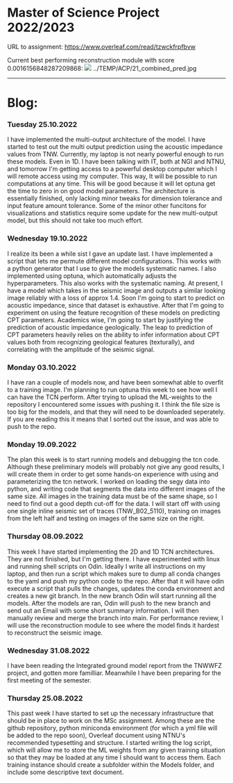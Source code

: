 # Master of Science Project 2022/2023

URL to assignment: https://www.overleaf.com/read/tzwckfrpfbvw

Current best performing reconstruction module with score 0.0016156848287209868:
![](../TEMP/ACP/21_combined_pred.jpg)
../TEMP/ACP/21_combined_pred.jpg

---
# Blog:
### Tuesday 25.10.2022
I have implemented the multi-output architecture of the model. I have started to test out the multi output prediction using the acoustic impedance values from TNW. Currently, my laptop is not nearly powerful enough to run these models. Even in 1D. I have been talking with IT, both at NGI and NTNU, and tomorrow I'm getting access to a powerful desktop computer which I will remote access using my computer. This way, It will be possible to run computations at any time. This will be good because it will let optuna get the time to zero in on good model parameters. The architecture is essentially finished, only lacking minor tweaks for dimension tolerance and input feature amount tolerance. Some of the minor other funcitons for visualizations and statistics require some update for the new multi-output model, but this should not take too much effort.

### Wednesday 19.10.2022
I realize its been a while sist I gave an update last. I have implemented a script that lets me permute different model configurations. This works with a python generator that I use to give the models systematic names. I also implemented using optuna, which automatically adjusts the hyperparameters. This also works with the systematic naming. At present, I have a model which takes in the seismic image and outputs a similar looking image reliably with a loss of approx 1.4. Soon I'm going to start to predict on acoustic impedance, since that dataset is exhaustive. After that I'm going to experiment on using the feature recognition of these models on predicting CPT parameters. Academics wise, I'm going to start by justifying the prediction of acoustic impedance geologically. The leap to prediction of CPT parameters heavily relies on the ability to infer information about CPT values both from recognizing geological features (texturally), and correlating with the amplitude of the seismic signal.

### Monday 03.10.2022
I have ran a couple of models now, and have been somewhat able to overfit to a training image. I'm planning to run optuna this week to see how well I can have the TCN perform. After trying to upload the ML-weights to the repository I encountered some issues with pushing it. I think the file size is too big for the models, and that they will need to be downloaded seperately. If you are reading this it means that I sorted out the issue, and was able to push to the repo. 

### Monday 19.09.2022
The plan this week is to start running models and debugging the tcn code. Although these preliminary models will probably not give any good results, I will create them in order to get some hands-on experience with using and parameterizing the tcn network. I worked on loading the segy data into python, and writing code that segments the data into different images of the same size. All images in the training data must be of the same shape, so I need to find out a good depth cut-off for the data. I will start off with using one single inline seismic set of traces (TNW_B02_5110), training on images from the left half and testing on images of the same size on the right.

### Thursday 08.09.2022
This week I have started implementing the 2D and 1D TCN architectures. They are not finished, but I'm getting there. I have experimented with linux and running shell scripts on Odin. Ideally I write all instructions on my laptop, and then run a script which makes sure to dump all conda changes to the yaml and push my python code to the repo. After that it will have odin execute a script that pulls the changes, updates the conda environment and creates a new git branch. In the new branch Odin will start running all the models. After the models are ran, Odin will push to the new branch and send out an Email with some short summary information. I will then manually review and merge the branch into main. For performance review, I will use the reconstruction module to see where the model finds it hardest to reconstruct the seismic image.

### Wednesday 31.08.2022
I have been reading the Integrated ground model report from the TNWWFZ project, and gotten more familliar. Meanwhile I have been preparing for the first meeting of the semester.

### Thursday 25.08.2022
This past week I have started to set up the necessary infrastructure that should be in place to work on the MSc assignment. Among these are the github repository, python miniconda environment (for which a yml file will be added to the repo soon), Overleaf document using NTNU's recommended typesetting and structure. I started writing the log script, which will allow me to store the ML weights from any given training situation so that they may be loaded at any time I should want to access them. Each training instance should create a subfolder within the Models folder, and include some descriptive text document.
